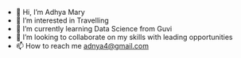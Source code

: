 - 👋 Hi, I’m Adhya Mary
- 👀 I’m interested in Travelling
- 🌱 I’m currently learning Data Science from Guvi
- 💞️ I’m looking to collaborate on my skills with leading opportunities
- 📫 How to reach me adnya4@gmail.com

<!---
adnya4/adnya4 is a ✨ special ✨ repository because its `README.md` (this file) appears on your GitHub profile.
You can click the Preview link to take a look at your changes.
--->
